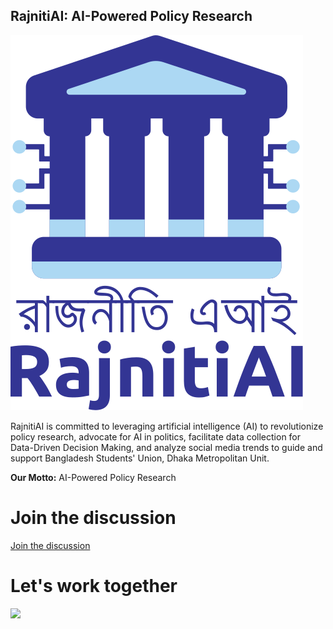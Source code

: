 ## RajnitiAI: AI-Powered Policy Research

![RajnitiAI](https://raw.githubusercontent.com/rajnitiai/.github/main/profile/rajnitiai.svg)

RajnitiAI is committed to leveraging artificial intelligence (AI) to revolutionize policy research, advocate for AI in politics, facilitate data collection for Data-Driven Decision Making, and analyze social media trends to guide and support Bangladesh Students' Union, Dhaka Metropolitan Unit. 

**Our Motto:** AI-Powered Policy Research

# Join the discussion 
[Join the discussion](https://github.com/orgs/rajnitiai/discussions)

# Let's work together

[![](https://dcbadge.vercel.app/api/server/z2CtjqrMpg)](https://discord.gg/z2CtjqrMpg)

